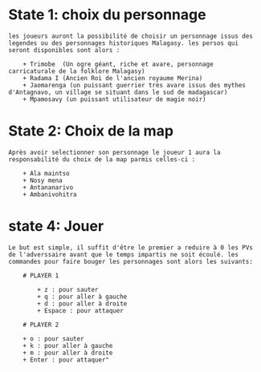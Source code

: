 # State 1: choix du personnage
    les joueurs auront la possibilité de choisir un personnage issus des legendes ou des personnages historiques Malagasy. les persos qui seront disponibles sont alors :

        + Trimobe  (Un ogre géant, riche et avare, personnage carricaturale de la folklore Malagasy)
        + Radama I (Ancien Roi de l'ancien royaume Merina)
        + Jaomarenga (un puissant guerrier très avare issus des mythes d'Antagnavo, un village se situant dans le sud de madagascar)
        + Mpamosavy (un puissant utilisateur de magie noir)

# State 2: Choix de la map
    Après avoir selectionner son personnage le joueur 1 aura la responsabilité du choix de la map parmis celles-ci : 

        + Ala maintso
        + Nosy mena
        + Antananarivo
        + Ambanivohitra

# state 4: Jouer
    Le but est simple, il suffit d'être le premier a reduire à 0 les PVs de l'adverssaire avant que le temps impartis ne soit écoulé. les commandes pour faire bouger les personnages sont alors les suivants:

        # PLAYER 1

            + z : pour sauter
            + q : pour aller à gauche
            + d : pour aller à droite
            + Espace : pour attaquer
        
        # PLAYER 2

        + o : pour sauter
        + k : pour aller à gauche
        + m : pour aller à droite
        + Enter : pour attaquer"
